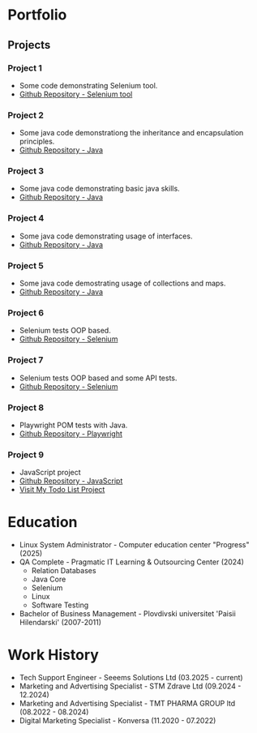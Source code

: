 # Portfolio

## Projects
### Project 1
- Some code demonstrating Selenium tool.
- [Github Repository - Selenium tool](https://github.com/ChipovaMarieta/GitProjectFinal)

### Project 2
- Some java code demonstrationg the inheritance and encapsulation principles.
- [Github Repository - Java](https://github.com/ChipovaMarieta/intellijvol2)

### Project 3
- Some java code demonstrating basic java skills.
- [Github Repository - Java](https://github.com/ChipovaMarieta/intellijvol1)

### Project 4
- Some java code demonstrating usage of interfaces.
- [Github Repository - Java](https://github.com/ChipovaMarieta/intellijvol3)

### Project 5
- Some java code demostrating usage of collections and maps.
- [Github Repository - Java](https://github.com/ChipovaMarieta/intellijvol4)

### Project 6
- Selenium tests OOP based.
- [Github Repository - Selenium](https://github.com/ChipovaMarieta/inv.bg-tests)

### Project 7
- Selenium tests OOP based and some API tests.
- [Github Repository - Selenium](https://github.com/ChipovaMarieta/inv-APITestProject)

### Project 8
- Playwright POM tests with Java.
- [Github Repository - Playwright](https://github.com/ChipovaMarieta/playRightPOMDemo)

### Project 9
- JavaScript project
- [Github Repository - JavaScript](https://github.com/ChipovaMarieta/Todo-List-Project)
- [Visit My Todo List Project](https://chipovamarieta.github.io/Todo-List-Project/)





# Education
- Linux System Administrator - Computer education center "Progress"​ (2025)
- QA Complete - Pragmatic IT Learning & Outsourcing Center (2024)
  - Relation Databases
  - Java Core
  - Selenium
  - Linux
  - Software Testing
- Bachelor of Business Management - Plovdivski universitet 'Paisii Hilendarski' (2007-2011)
  

# Work History
- Tech Support Engineer - Seeems Solutions Ltd (03.2025 - current)
- Marketing and Advertising Specialist - STM Zdrave Ltd (09.2024 - 12.2024)
- Marketing and Advertising Specialist - TMT PHARMA GROUP ltd (08.2022 - 08.2024)
- Digital Marketing Specialist - Konversa (11.2020 - 07.2022)
